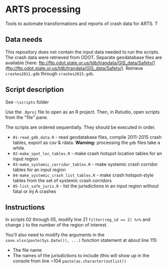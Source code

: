 # ARTS processing

Tools to automate transformations and reports of crash data for ARTS. T

## Data needs

This repository does not contain the input data needed to run the scripts.  
The crash data were retrieved from ODOT. Separate geodatabase files are available [here: ftp://ftp.odot.state.or.us/tdb/trandata/GIS_data/Safety/](ftp://ftp.odot.state.or.us/tdb/trandata/GIS_data/Safety/). Retrieve `crashes2011.gdb` through `crashes2015.gdb`.

## Script description

See `~\scripts` folder

Use the `.Rproj` file to open as an R project. Then, in Rstudio, open scripts from the "file" pane.  

The scripts are ordered sequentially. They should be executed in order. 

* `01-read_gdb_data.R` - read geodatabase files, compile 2011-2015 crash tables, export as csv & rdata. **Warning:** processing the `gdb` files take a while.
* `02-make_spot_loc_tables.R` - make crash hotspot location tables for an input region
* `03-make_systemic_corridor_tables.R` - make systemic crash corridor tables for an input region
* `04-make_systemic_crash_list_tables.R` - make crash hotspot-style tables from the set of systemic crash corridors
* `05-list_safe_juris.R` - list the jurisdictions in an input region without fatal or inj A crashes

## Instructions

In scripts 02 through 05, modify line 21 `filter(reg_id == 2) %>%` and change `2` to the number of the region of interest.

You'll also need to modify the arguments in the `save.xlsx(paste(Sys.Date()), ...)` function statement at about line 115:
* The file name
* The names of the jurisdictions to include (this will show up in the console from line ~104 `paste(as.character(outlist))`